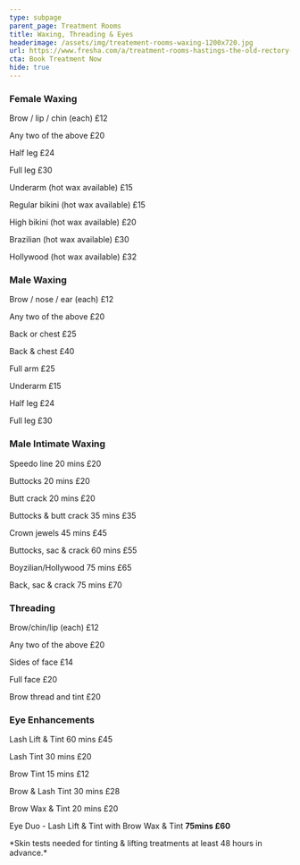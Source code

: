 ```yaml
---
type: subpage
parent_page: Treatment Rooms
title: Waxing, Threading & Eyes
headerimage: /assets/img/treatement-rooms-waxing-1200x720.jpg
url: https://www.fresha.com/a/treatment-rooms-hastings-the-old-rectory-harold-road-uk-cro1x5rw?pId=86052
cta: Book Treatment Now
hide: true
---
```

### Female Waxing

Brow / lip / chin (each) £12

Any two of the above £20

Half leg £24

Full leg £30

Underarm (hot wax available) £15

Regular bikini (hot wax available) £15

High bikini (hot wax available) £20

Brazilian (hot wax available) £30

Hollywood (hot wax available) £32

### Male Waxing

Brow / nose / ear (each)  £12

Any two of the above £20

Back or chest £25

Back & chest £40

Full arm £25

Underarm £15

Half leg £24

Full leg £30

### Male Intimate Waxing

Speedo line 20 mins £20

Buttocks 20 mins £20

Butt crack 20 mins £20

Buttocks & butt crack 35 mins £35

Crown jewels 45 mins £45

Buttocks, sac & crack 60 mins £55

Boyzilian/Hollywood 75 mins £65

Back, sac & crack 75 mins £70

### Threading

Brow/chin/lip (each) £12

Any two of the above £20

Sides of face £14

Full face £20

Brow thread and tint £20

### Eye Enhancements

Lash Lift & Tint 60 mins £45

Lash Tint 30 mins £20

Brow Tint 15 mins £12

Brow & Lash Tint 30 mins £28

Brow Wax & Tint 20 mins £20

Eye Duo - Lash Lift & Tint with Brow Wax & Tint **75mins £60**

\*Skin tests needed for tinting & lifting treatments at least 48 hours in advance.\*
